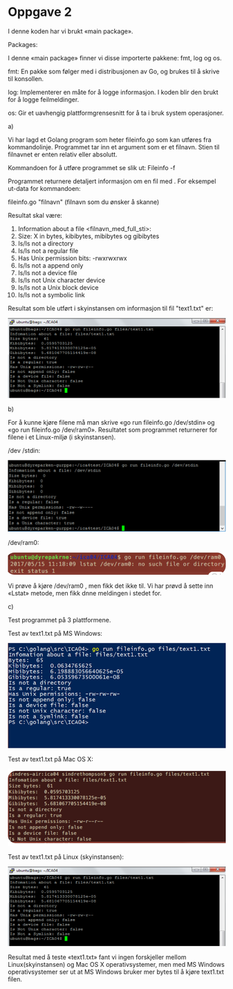 # Oppgave 2

I denne koden har vi brukt «main package».

Packages:

I denne «main package» finner vi disse importerte pakkene: fmt, log og os.

fmt: En pakke som følger med i distribusjonen av Go, og brukes til å skrive til konsollen.

log: Implementerer en måte for å logge informasjon. I koden blir den brukt for å logge feilmeldinger.

os: Gir et uavhengig plattformgrensesnitt for å ta i bruk system operasjoner.

a)

Vi har lagd et Golang program som heter fileinfo.go som kan utføres fra kommandolinje. Programmet tar inn et argument som er et filnavn. Stien til filnavnet er enten relativ eller absolutt.

Kommandoen for å utføre programmet se slik ut:
Fileinfo -f <filnavn>

Programmet returnere detaljert informasjon om en fil med <filnavn>. For eksempel ut-data for kommandoen:

fileinfo.go "filnavn" (filnavn som du ønsker å skanne)

Resultat skal være:

1. Information about a file <filnavn_med_full_sti>:
2. Size: X in bytes, kibibytes, mibibytes og gibibytes
3. Is/Is not a directory
4. Is/Is not a regular file
5. Has Unix permission bits: -rwxrwxrwx
6. Is/Is not a append only
7. Is/Is not a device file
8. Is/Is not Unix character device
9. Is/Is not a Unix block device
10. Is/Is not a symbolic link

Resultat som ble utført i skyinstansen om informasjon til fil "text1.txt" er:

![](images/bilde1.png)

b)

For å kunne kjøre filene må man skrive «go run fileinfo.go /dev/stdin» og «go run fileinfo.go /dev/ram0». Resultatet som programmet returnerer for filene i et Linux-miljø (i skyinstansen).

/dev /stdin:

![](images/bilde2.png)

/dev/ram0:

![](images/bilde3.png)

Vi prøve å kjøre /dev/ram0 , men fikk det ikke til. Vi har prøvd å sette inn «Lstat» metode, men fikk dnne meldingen i stedet for.

c)

Test programmet på 3 plattformene.

Test av text1.txt på MS Windows:

![](images/bilde4.png)

Test av text1.txt på Mac OS X:

![](images/bilde5.png)

Test av text1.txt på Linux (skyinstansen):

![](images/bilde1.png)

Resultat med å teste «text1.txt» fant vi ingen forskjeller mellom Linux(skyinstansen) og Mac OS X operativsystemer, men med MS Windows operativsystemer ser ut at MS Windows bruker mer bytes til å kjøre text1.txt filen.  
